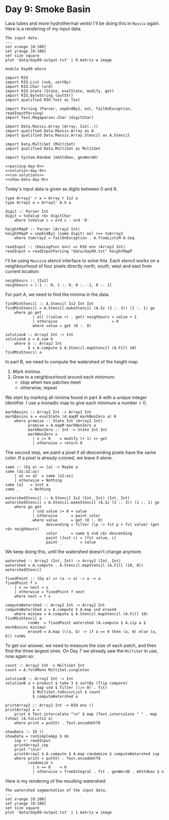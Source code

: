 # Day 9: Smoke Basin
Lava tubes and more hydrothermal vents! I'll be doing this in `Massiv` again. Here is a rendering of my input data.

``` {.gnuplot output=fig/day09-input.svg}
The input data.
---
set xrange [0:100]
set yrange [0:100]
set size square
plot 'data/day09-output.txt' i 0 matrix w image
```

``` {.haskell file=app/Day09.hs}
module Day09 where

import RIO
import RIO.List (nub, sortBy)
import RIO.Char (ord)
import RIO.State (State, evalState, modify, get)
import RIO.ByteString (putStr)
import qualified RIO.Text as Text

import Parsing (Parser, sepEndBy1, eol, failOnException, readInputParsing)
import Text.Megaparsec.Char (digitChar) 

import Data.Massiv.Array (Array, Ix2(..))
import qualified Data.Massiv.Array as A
import qualified Data.Massiv.Array.Stencil as A.Stencil

import Data.MultiSet (MultiSet)
import qualified Data.MultiSet as MultiSet

import System.Random (mkStdGen, genWord8)

<<parsing-day-9>>
<<solution-day-9>>
<<run-solutions>>
<<show-data-day-9>>
```

Today's input data is given as digits between 0 and 9.

``` {.haskell #parsing-day-9}
type Array2' r a = Array r Ix2 a
type Array2 a = Array2' A.U a

digit :: Parser Int
digit = toValue <$> digitChar
    where toValue c = ord c - ord '0'

heightMapP :: Parser (Array2 Int)
heightMapP = sepEndBy1 (some digit) eol >>= toArray2
    where toArray2 = failOnException . A.fromListsM A.Seq

readInput :: (HasLogFunc env) => RIO env (Array2 Int)
readInput = readInputParsing "data/day09.txt" heightMapP
```

I'll be using `Massiv`s stencil interface to solve this. Each stencil works on a neighbourhood of four pixels directly north, south, west and east from current location:

``` {.haskell #solution-day-9}
neighbours :: [Ix2]
neighbours = [-1 :. 0, 1 :. 0, 0 :. -1, 0 :. 1]
```

For part A, we need to find the minima in the data.

``` {.haskell #solution-day-9}
findMinStencil :: A.Stencil Ix2 Int Int
findMinStencil = A.Stencil.makeStencil (A.Sz (3 :. 3)) (1 :. 1) go
    where go get
            | all ((value <) . get) neighbours = value + 1
            | otherwise                        = 0
            where value = get (0 :. 0)

solutionA :: Array2 Int -> Int
solutionA a = A.sum b
    where b :: Array2 Int
          b = A.compute $ A.Stencil.mapStencil (A.Fill 10) findMinStencil a
```

In part B, we need to compute the watershed of the height map.

1. Mark minima.
2. Grow to a neighbourhood around each minimum:
    - stop when two patches meet
    - otherwise, repeat

We start by marking all minima found in part A with a unique integer identifier. I use a monadic map to give each minimum a number > 0.

``` {.haskell #solution-day-9}
markBasins :: Array2 Int -> Array2 Int
markBasins a = evalState (A.mapM markNonZero a) 0
    where promise :: State Int (Array2 Int)
          promise = A.mapM markNonZero a
          markNonZero :: Int -> State Int Int
          markNonZero x
            | x /= 0    = modify (+ 1) >> get
            | otherwise = return 0
```

The second step, we paint a pixel if all descending pixels have the same color. If a pixel is already colored, we leave it alone.

``` {.haskell #solution-day-9}
same :: (Eq a) => [a] -> Maybe a
same (a1:a2:as)
    | a1 == a2  = same (a2:as)
    | otherwise = Nothing
same [a]   = Just a
same _     = Nothing

watershedStencil :: A.Stencil Ix2 (Int, Int) (Int, Int)
watershedStencil = A.Stencil.makeStencil (A.Sz (3 :. 3)) (1 :. 1) go
    where go get
            | snd value /= 0 = value
            | otherwise      = paint color
            where value      = get (0 :. 0)
                  descending = filter (\p -> fst p < fst value) (get <$> neighbours)
                  color      = same $ snd <$> descending
                  paint (Just c) = (fst value, c)
                  paint _        = value
```

We keep doing this, until the watershed doesn't change anymore.

``` {.haskell #solution-day-9}
watershed :: Array2 (Int, Int) -> Array2 (Int, Int)
watershed = A.compute . A.Stencil.mapStencil (A.Fill (10, 0)) watershedStencil 

fixedPoint :: (Eq a) => (a -> a) -> a -> a
fixedPoint f x
    | x == next = x
    | otherwise = fixedPoint f next
    where next = f x

computeWatershed :: Array2 Int -> Array2 Int
computeWatershed a = A.compute $ A.map snd erase9
    where minima = A.compute $ A.Stencil.mapStencil (A.Fill 10) findMinStencil a 
          runWs  = fixedPoint watershed (A.compute $ A.zip a $ markBasins minima)
          erase9 = A.map (\(a, b) -> if a == 9 then (a, 0) else (a, b)) runWs
```

To get our answer, we need to measure the size of each patch, and then find the three largest ones. On Day 7 we already saw the `MultiSet` in use, now again so:

``` {.haskell #solution-day-9}
count :: Array2 Int -> MultiSet Int
count = A.foldMono MultiSet.singleton

solutionB :: Array2 Int -> Int
solutionB a = product $ take 3 $ sortBy (flip compare)
            $ map snd $ filter ((/= 0) . fst)
            $ MultiSet.toOccurList $ count
            $ computeWatershed a
```

``` {.haskell #show-data-day-9 .hide}
printArray2 :: Array2 Int -> RIO env ()
printArray2 a =
    print $ Text.intercalate "\n" $ map (Text.intercalate " " . map tshow) (A.toLists2 a)
    where print = putStr . Text.encodeUtf8

showData :: IO ()
showData = runSimpleApp $ do
    inp <- readInput
    printArray2 inp
    print "\n\n"
    printArray2 $ A.compute $ A.map randomize $ computeWatershed inp
    where print = putStr . Text.encodeUtf8
          randomize n
            | n == 0    = 0
            | otherwise = fromIntegral . fst . genWord8 . mkStdGen $ n
```

Here is my rendering of the resulting watershed:

``` {.gnuplot output=fig/day09-output.svg}
The watershed segmentation of the input data.
---
set xrange [0:100]
set yrange [0:100]
set size square
plot 'data/day09-output.txt' i 1 matrix w image
```

